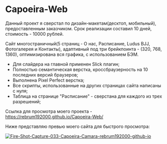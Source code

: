 # Capoeira-Web

Данный проект я сверстал по дизайн-макетам(десктоп, мобильный), предоставленным заказчиком. Срок реализации составил 10 дней, стоимость - 10000 рублей.

Сайт многостраничный(5 страниц - О нас, Расписание, Ludus BJJ, Фотогалерея и Контакты), адаптивный под три брейкпоинта - (320, 768, 1360), оптимизирована вся графика, с использованием БЭМ.

- Для слайдера на главной применен Slick плагин;
- Полностью семантическая верстка, кроссбраузерность на 10 последних версий браузеров;
- Выполнена Pixel Perfect верстка;
- Все скрипты, использованные на других страницах сайта написаны с нуля;
- Таблица на странице "Расписание" - сверстана для каждого из трех разрешений;

Ссылка для просмотра моего проекта - https://rebrum192000.github.io/Capoeira-Web/

Ниже представляю превью моего сайта для быстрого просмотра:

<a href="https://ibb.co/vsyDZQT"><img src="https://i.ibb.co/GsYFct8/Fire-Shot-Capture-033-Capoeira-Camara-rebrum192000-github-io.png" alt="Fire-Shot-Capture-033-Capoeira-Camara-rebrum192000-github-io" border="0"></a>
